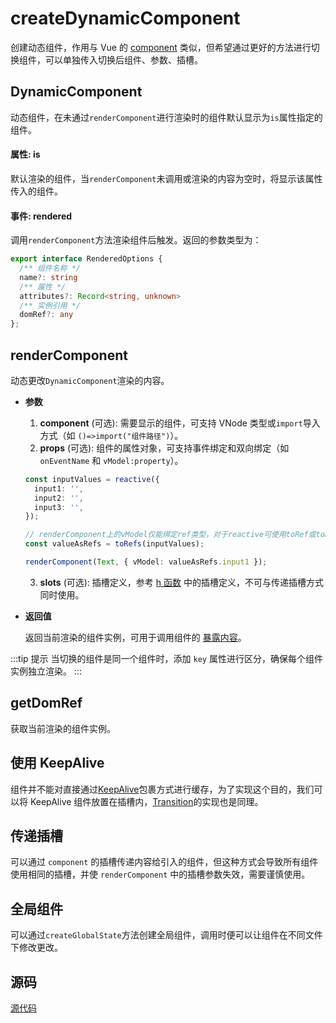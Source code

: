 # createDynamicComponent

创建动态组件，作用与 Vue 的 [component](https://cn.vuejs.org/api/built-in-special-elements.html#component) 类似，但希望通过更好的方法进行切换组件，可以单独传入切换后组件、参数、插槽。

## DynamicComponent

动态组件，在未通过`renderComponent`进行渲染时的组件默认显示为`is`属性指定的组件。

#### 属性: is

默认渲染的组件，当`renderComponent`未调用或渲染的内容为空时，将显示该属性传入的组件。

#### 事件: rendered

调用`renderComponent`方法渲染组件后触发。返回的参数类型为：
```ts
export interface RenderedOptions {
  /** 组件名称 */
  name?: string
  /** 属性 */
  attributes?: Record<string, unknown>
  /** 实例引用 */
  domRef?: any
};
```

<demo vue="hooks/create-dynamic-component/base.vue"/>

## renderComponent

动态更改`DynamicComponent`渲染的内容。

- **参数**
  1. **component** (可选): 需要显示的组件，可支持 VNode 类型或`import`导入方式（如 `()=>import("组件路径")`）。
  2. **props** (可选): 组件的属性对象，可支持事件绑定和双向绑定（如 `onEventName` 和 `vModel:property`）。
  ```ts
  const inputValues = reactive({
    input1: '',
    input2: '',
    input3: '',
  });

  // renderComponent上的vModel仅能绑定ref类型，对于reactive可使用toRef或toRefs进行绑定
  const valueAsRefs = toRefs(inputValues);

  renderComponent(Text, { vModel: valueAsRefs.input1 });
  ```
  3. **slots** (可选): 插槽定义，参考 [h 函数](https://cn.vuejs.org/api/render-function.html#h) 中的插槽定义，不可与传递插槽方式同时使用。

- **返回值**

  返回当前渲染的组件实例，可用于调用组件的 [暴露内容](https://cn.vuejs.org/api/sfc-script-setup.html#defineexpose)。

:::tip 提示
当切换的组件是同一个组件时，添加 `key` 属性进行区分，确保每个组件实例独立渲染。
:::

<demo
  vue="hooks/create-dynamic-component/use-hook.vue"
  :vueFiles="['hooks/create-dynamic-component/use-hook.vue', 'hooks/create-dynamic-component/text.vue']"
/>

## getDomRef

获取当前渲染的组件实例。

## 使用 KeepAlive

组件并不能对直接通过[KeepAlive](https://cn.vuejs.org/guide/built-ins/keep-alive.html#keepalive)包裹方式进行缓存，为了实现这个目的，我们可以将 KeepAlive 组件放置在插槽内，[Transition](https://vuejs.org/guide/built-ins/transition.html)的实现也是同理。

<demo
  vue="hooks/create-dynamic-component/keep-state.vue"
  :vueFiles="['hooks/create-dynamic-component/keep-state.vue', 'hooks/create-dynamic-component/count.vue', 'hooks/create-dynamic-component/text.vue']"
/>

## 传递插槽

可以通过 `component` 的插槽传递内容给引入的组件，但这种方式会导致所有组件使用相同的插槽，并使 `renderComponent` 中的插槽参数失效，需要谨慎使用。

<demo
  vue="hooks/create-dynamic-component/custom-slot.vue"
  :vueFiles="['hooks/create-dynamic-component/custom-slot.vue', 'hooks/create-dynamic-component/count.vue', 'hooks/create-dynamic-component/text.vue']"
/>

## 全局组件

可以通过`createGlobalState`方法创建全局组件，调用时便可以让组件在不同文件下修改更改。

<demo
  vue="hooks/create-dynamic-component/global-parent.vue"
  :vueFiles="['hooks/create-dynamic-component/global-parent.vue', 'hooks/create-dynamic-component/global-child.vue', 'hooks/create-dynamic-component/use-global.ts']"
/>

## 源码

[源代码](https://github.com/nixwai/mortise-tenon/blob/main/packages/hooks/src/createDynamicComponent/index.ts)
